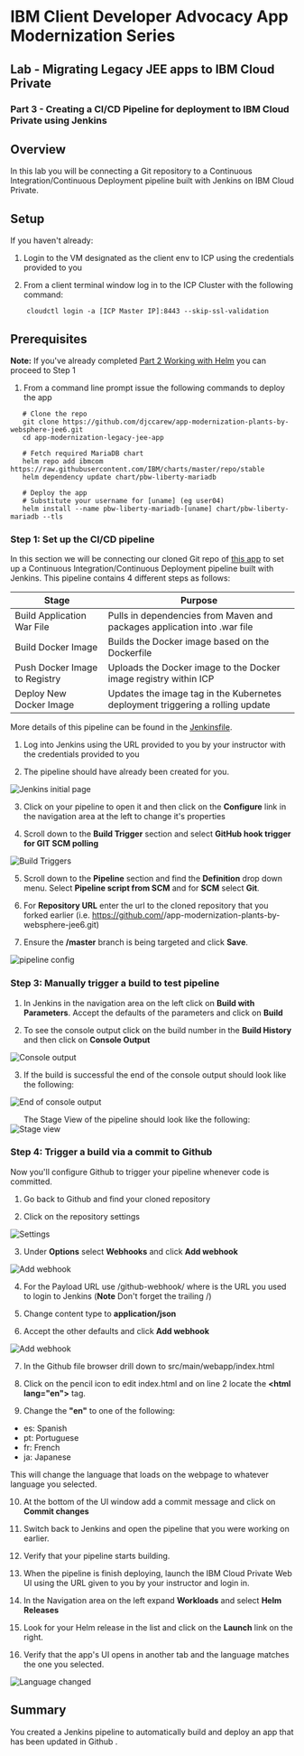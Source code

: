 
# IBM Client Developer Advocacy App Modernization Series

## Lab - Migrating Legacy JEE apps to IBM Cloud Private

### Part 3 -  Creating a CI/CD Pipeline for deployment to IBM Cloud Private using Jenkins

## Overview

In this lab you will  be connecting a Git repository to a Continuous Integration/Continuous Deployment pipeline built with Jenkins on IBM Cloud Private.

## Setup

If you haven't already:

1. Login to the VM designated as the client env to ICP using the credentials  provided  to you

2. From a  client  terminal window log in to the ICP Cluster with the following command:
```
    cloudctl login -a [ICP Master IP]:8443 --skip-ssl-validation
```
## Prerequisites

**Note:** If you've already completed [Part 2 Working with Helm](https://github.com/djccarew/app-modernization-helm-lab) you can proceed to Step 1

1. From a command line prompt issue the following commands to deploy the app

```
   # Clone the repo
   git clone https://github.com/djccarew/app-modernization-plants-by-websphere-jee6.git
   cd app-modernization-legacy-jee-app

   # Fetch required MariaDB chart
   helm repo add ibmcom https://raw.githubusercontent.com/IBM/charts/master/repo/stable
   helm dependency update chart/pbw-liberty-mariadb

   # Deploy the app
   # Substitute your username for [uname] (eg user04)
   helm install --name pbw-liberty-mariadb-[uname] chart/pbw-liberty-mariadb --tls
```   

###  Step 1: Set up the CI/CD pipeline

In this section we will be connecting our cloned Git repo of [this app](https://github.com/djccarew/app-modernization-plants-by-websphere-jee6)  to set up a Continuous Integration/Continuous Deployment pipeline built with Jenkins. This pipeline contains 4 different steps as follows:

  | Stage                         | Purpose                                                                        |
  | ----------------------------- | ------------------------------------------------------------------------------ |
  | Build Application War File    | Pulls in dependencies from Maven and packages application into .war file       |
  | Build Docker Image            | Builds the Docker image based on the Dockerfile                                |
  | Push Docker Image to Registry | Uploads the Docker image to the Docker image registry within ICP             |
  | Deploy New Docker Image       | Updates the image tag in the Kubernetes deployment triggering a rolling update |

More details of this pipeline can be found in the [Jenkinsfile](https://raw.githubusercontent.com/djccarew/app-modernization-plants-by-websphere-jee6/master/Jenkinsfile).

1. Log into Jenkins using the URL provided to you by your instructor with the credentials provided to you

2. The pipeline should have already been created for you.

![Jenkins initial page](images/ss1.png)

3. Click on your pipeline to open it and then click on the **Configure** link in the navigation area at the left to change it's properties

4. Scroll down to the **Build Trigger** section and select **GitHub hook trigger for GIT SCM polling**

![Build Triggers](images/ss2.png)

5. Scroll down to the **Pipeline** section and find the **Definition** drop down menu. Select **Pipeline script from SCM** and for **SCM** select **Git**.

6. For **Repository URL** enter the url to the cloned repository that you forked earlier (i.e. https://github.com/<your username>/app-modernization-plants-by-websphere-jee6.git)

7. Ensure the **/master** branch is being targeted and click **Save**.

![pipeline config](images/ss3.png)

### Step 3: Manually trigger a build to test pipeline

1. In Jenkins in the navigation area on the left click on **Build with Parameters**. Accept the defaults of the parameters and click on **Build**

2. To see the console output click on the build number in the **Build History** and then click on **Console Output**

![Console output](images/ss4.png)

3. If the build is successful the end of the console output should look like the following:

![End of console output](images/ss5.png)

&nbsp;&nbsp;&nbsp;&nbsp;&nbsp;&nbsp;The Stage View of the pipeline should look like the following:
![Stage view](images/stages.png)

### Step 4: Trigger a build via a commit to Github

Now you'll configure Github to trigger your pipeline whenever code is committed.

1. Go back to Github and find your cloned repository

2. Click on the repository settings

![Settings](images/ss6.png)

3. Under **Options** select **Webhooks** and click **Add webhook**

![Add webhook](images/ss7.png)

4. For the Payload URL use <Jenkins URL>/github-webhook/  where <Jenkins URL> is the  URL you used  to login to Jenkins (**Note** Don't forget the trailing /)

5. Change content type to **application/json**

6. Accept the other defaults and click **Add webhook**

![Add webhook](images/ss8.png)

7. In the Github file browser drill down to src/main/webapp/index.html

8. Click on the pencil icon to edit index.html  and on line 2 locate the **\<html lang="en">** tag.

9. Change the **"en"** to one of the following:

- es: Spanish
- pt: Portuguese
- fr: French
- ja: Japanese

This will change the language that loads on the webpage to whatever language you selected.

10. At the bottom of the UI window add a commit message and click on **Commit changes**

11. Switch back to Jenkins  and open the pipeline that you were working on  earlier.

12. Verify that your pipeline  starts building.

13. When the pipeline is finish deploying, launch the IBM Cloud Private Web UI using the URL given to you by your instructor and login in.

14. In the Navigation area on the left expand **Workloads** and select **Helm Releases**

15. Look for your Helm release in the list and click on the **Launch** link on the right.

16. Verify that the app's UI opens in another tab and the language matches the one you selected.

![Language changed](images/ss9.png)

## Summary
You created a Jenkins pipeline to automatically build and deploy an app that has been updated in Github .
